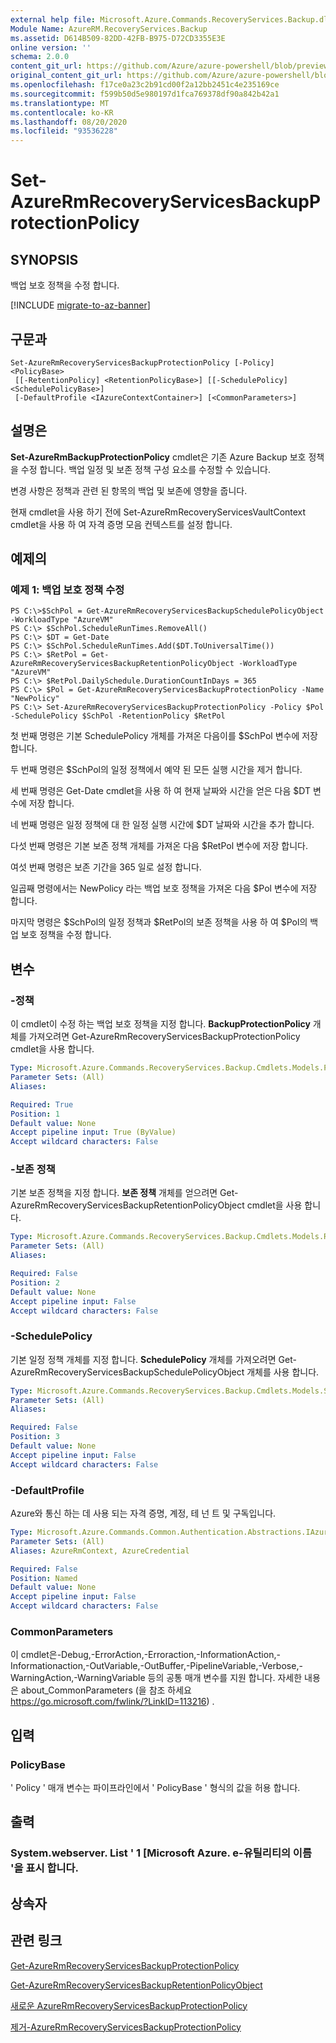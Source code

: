 ```yaml
---
external help file: Microsoft.Azure.Commands.RecoveryServices.Backup.dll-Help.xml
Module Name: AzureRM.RecoveryServices.Backup
ms.assetid: D614B509-82DD-42FB-B975-D72CD3355E3E
online version: ''
schema: 2.0.0
content_git_url: https://github.com/Azure/azure-powershell/blob/preview/src/ResourceManager/RecoveryServices.Backup/Commands.RecoveryServices.Backup/help/Set-AzureRmRecoveryServicesBackupProtectionPolicy.md
original_content_git_url: https://github.com/Azure/azure-powershell/blob/preview/src/ResourceManager/RecoveryServices.Backup/Commands.RecoveryServices.Backup/help/Set-AzureRmRecoveryServicesBackupProtectionPolicy.md
ms.openlocfilehash: f17ce0a23c2b91cd00f2a12bb2451c4e235169ce
ms.sourcegitcommit: f599b50d5e980197d1fca769378df90a842b42a1
ms.translationtype: MT
ms.contentlocale: ko-KR
ms.lasthandoff: 08/20/2020
ms.locfileid: "93536228"
---
```

# Set-AzureRmRecoveryServicesBackupProtectionPolicy

## SYNOPSIS
백업 보호 정책을 수정 합니다.

[!INCLUDE [migrate-to-az-banner](../../includes/migrate-to-az-banner.md)]

## 구문과

```
Set-AzureRmRecoveryServicesBackupProtectionPolicy [-Policy] <PolicyBase>
 [[-RetentionPolicy] <RetentionPolicyBase>] [[-SchedulePolicy] <SchedulePolicyBase>]
 [-DefaultProfile <IAzureContextContainer>] [<CommonParameters>]
```

## 설명은
**Set-AzureRmBackupProtectionPolicy** cmdlet은 기존 Azure Backup 보호 정책을 수정 합니다.
백업 일정 및 보존 정책 구성 요소를 수정할 수 있습니다.

변경 사항은 정책과 관련 된 항목의 백업 및 보존에 영향을 줍니다.

현재 cmdlet을 사용 하기 전에 Set-AzureRmRecoveryServicesVaultContext cmdlet을 사용 하 여 자격 증명 모음 컨텍스트를 설정 합니다.

## 예제의

### 예제 1: 백업 보호 정책 수정
```
PS C:\>$SchPol = Get-AzureRmRecoveryServicesBackupSchedulePolicyObject -WorkloadType "AzureVM" 
PS C:\> $SchPol.ScheduleRunTimes.RemoveAll()
PS C:\> $DT = Get-Date
PS C:\> $SchPol.ScheduleRunTimes.Add($DT.ToUniversalTime())
PS C:\> $RetPol = Get-AzureRmRecoveryServicesBackupRetentionPolicyObject -WorkloadType "AzureVM" 
PS C:\> $RetPol.DailySchedule.DurationCountInDays = 365
PS C:\> $Pol = Get-AzureRmRecoveryServicesBackupProtectionPolicy -Name "NewPolicy"
PS C:\> Set-AzureRmRecoveryServicesBackupProtectionPolicy -Policy $Pol -SchedulePolicy $SchPol -RetentionPolicy $RetPol
```

첫 번째 명령은 기본 SchedulePolicy 개체를 가져온 다음이를 $SchPol 변수에 저장 합니다.

두 번째 명령은 $SchPol의 일정 정책에서 예약 된 모든 실행 시간을 제거 합니다.

세 번째 명령은 Get-Date cmdlet을 사용 하 여 현재 날짜와 시간을 얻은 다음 $DT 변수에 저장 합니다.

네 번째 명령은 일정 정책에 대 한 일정 실행 시간에 $DT 날짜와 시간을 추가 합니다.

다섯 번째 명령은 기본 보존 정책 개체를 가져온 다음 $RetPol 변수에 저장 합니다.

여섯 번째 명령은 보존 기간을 365 일로 설정 합니다.

일곱째 명령에서는 NewPolicy 라는 백업 보호 정책을 가져온 다음 $Pol 변수에 저장 합니다.

마지막 명령은 $SchPol의 일정 정책과 $RetPol의 보존 정책을 사용 하 여 $Pol의 백업 보호 정책을 수정 합니다.

## 변수

### -정책
이 cmdlet이 수정 하는 백업 보호 정책을 지정 합니다.
**BackupProtectionPolicy** 개체를 가져오려면 Get-AzureRmRecoveryServicesBackupProtectionPolicy cmdlet을 사용 합니다.

```yaml
Type: Microsoft.Azure.Commands.RecoveryServices.Backup.Cmdlets.Models.PolicyBase
Parameter Sets: (All)
Aliases: 

Required: True
Position: 1
Default value: None
Accept pipeline input: True (ByValue)
Accept wildcard characters: False
```

### -보존 정책
기본 보존 정책을 지정 합니다.
**보존 정책** 개체를 얻으려면 Get-AzureRmRecoveryServicesBackupRetentionPolicyObject cmdlet을 사용 합니다.

```yaml
Type: Microsoft.Azure.Commands.RecoveryServices.Backup.Cmdlets.Models.RetentionPolicyBase
Parameter Sets: (All)
Aliases: 

Required: False
Position: 2
Default value: None
Accept pipeline input: False
Accept wildcard characters: False
```

### -SchedulePolicy
기본 일정 정책 개체를 지정 합니다.
**SchedulePolicy** 개체를 가져오려면 Get-AzureRmRecoveryServicesBackupSchedulePolicyObject 개체를 사용 합니다.

```yaml
Type: Microsoft.Azure.Commands.RecoveryServices.Backup.Cmdlets.Models.SchedulePolicyBase
Parameter Sets: (All)
Aliases: 

Required: False
Position: 3
Default value: None
Accept pipeline input: False
Accept wildcard characters: False
```

### -DefaultProfile
Azure와 통신 하는 데 사용 되는 자격 증명, 계정, 테 넌 트 및 구독입니다.

```yaml
Type: Microsoft.Azure.Commands.Common.Authentication.Abstractions.IAzureContextContainer
Parameter Sets: (All)
Aliases: AzureRmContext, AzureCredential

Required: False
Position: Named
Default value: None
Accept pipeline input: False
Accept wildcard characters: False
```

### CommonParameters
이 cmdlet은-Debug,-ErrorAction,-Erroraction,-InformationAction,-Informationaction,-OutVariable,-OutBuffer,-PipelineVariable,-Verbose,-WarningAction,-WarningVariable 등의 공통 매개 변수를 지원 합니다. 자세한 내용은 about_CommonParameters (을 참조 하세요 https://go.microsoft.com/fwlink/?LinkID=113216) .

## 입력

### PolicyBase
' Policy ' 매개 변수는 파이프라인에서 ' PolicyBase ' 형식의 값을 허용 합니다.

## 출력

### System.webserver. List ' 1 [Microsoft Azure. e-유틸리티의 이름 '을 표시 합니다.

## 상속자

## 관련 링크

[Get-AzureRmRecoveryServicesBackupProtectionPolicy](./Get-AzureRmRecoveryServicesBackupProtectionPolicy.md)

[Get-AzureRmRecoveryServicesBackupRetentionPolicyObject](./Get-AzureRmRecoveryServicesBackupRetentionPolicyObject.md)

[새로운 AzureRmRecoveryServicesBackupProtectionPolicy](./New-AzureRmRecoveryServicesBackupProtectionPolicy.md)

[제거-AzureRmRecoveryServicesBackupProtectionPolicy](./Remove-AzureRmRecoveryServicesBackupProtectionPolicy.md)


